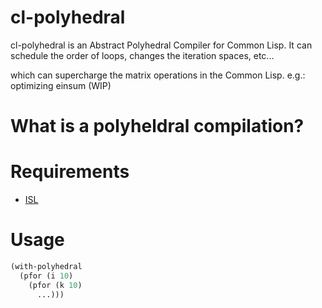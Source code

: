 
# cl-polyhedral

cl-polyhedral is an Abstract Polyhedral Compiler for Common Lisp. It can schedule the order of loops, changes the iteration spaces, etc...

which can supercharge the matrix operations in the Common Lisp. e.g.: optimizing einsum (WIP)

# What is a polyheldral compilation?

# Requirements

- [ISL](https://github.com/Meinersbur/isl)

# Usage

```lisp
(with-polyhedral
  (pfor (i 10)
    (pfor (k 10)
      ...)))
```

